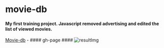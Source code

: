 # movie-db
#### My first training project. Javascript removed advertising and edited the list of viewed movies. ####
[Movie-db](https://alex-0111.github.io/movie-db/) - #### gh-page ####
![resultImg](/movie-db/img/result.jpg)  
